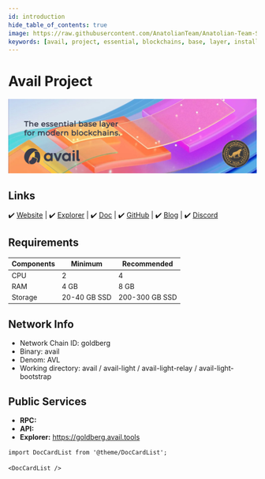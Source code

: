 ```yaml
---
id: introduction
hide_table_of_contents: true
image: https://raw.githubusercontent.com/AnatolianTeam/Anatolian-Team-Services/main/docs/Testnet/Substrate-Ecosystem/avail-project/img/Avail-Service-Cover.jpg
keywords: [avail, project, essential, blockchains, base, layer, installation, snapshot, statesync, update]
---
```


# Avail Project

![Avail Project](./img/Avail-Service.jpg)

## Links

 ✔️ [Website](https://availproject.org/) | ✔️ [Explorer](https://goldberg.avail.tools/) | ✔️ [Doc](https://docs.availproject.org) | ✔️ [GitHub](https://github.com/availproject) | ✔️ [Blog](https://blog.availproject.org/) | ✔️ [Discord](https://discord.gg/BDARnX7dMJ)

## Requirements

| Components | Minimum | **Recommended** |
| ------------ | ------------ | ------------ |
| CPU |	2 | 4 |
| RAM	| 4 GB | 8 GB |
| Storage	| 20-40 GB SSD | 200-300 GB SSD |

## Network Info 

* Network Chain ID: goldberg
* Binary: avail
* Denom: AVL
* Working directory: avail / avail-light / avail-light-relay / avail-light-bootstrap

## Public Services
* **RPC:** 
* **API:** 
* **Explorer:** https://goldberg.avail.tools


```mdx-code-block
import DocCardList from '@theme/DocCardList';

<DocCardList />
```
